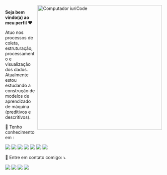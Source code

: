 <img src="https://raw.githubusercontent.com/MicaelliMedeiros/micaellimedeiros/master/image/computer-illustration.png" min-width="400px" max-width="400px" width="400px" align="right" alt="Computador iuriCode">

<p align="left"> 
  <strong>Seja bem vindo(a) ao meu perfil ❤️</strong>
 
 
  Atuo nos processos de coleta, estruturação, processamento e visualização dos dados. 
  Atualmente estou estudando a construção de modelos de aprendizado de máquina (preditivos e descritivos).
</p>

<p align="left">
  🚀 Tenho conhecimento em :

 
<img src="https://img.shields.io/badge/-Python-black?logo=Python"> <img src="https://img.shields.io/badge/-Jupyter-black?logo=Jupyter"> <img src="https://img.shields.io/badge/-Scikit_learn-black?logo=scikit-learn"> <img src="https://img.shields.io/badge/-Pandas-black?logo=pandas"> <img src="https://img.shields.io/badge/-Power_BI-black?logo=Power BI"> <img src="https://img.shields.io/badge/-NumPy-black?logo=NumPy"> <img src="https://img.shields.io/badge/-Google_Colab-black?logo=Google Colab">
</p>


<p align="left">
  💌 Entre em contato comigo: ⤵️
</p>

<p align="left">
  <a href="https://mail.google.com/mail/u/example@gmail.com" alt="Gmail">
  <img src="https://img.shields.io/badge/-Gmail-black?logo=Gmail" /></a>

  <a href="https://www.linkedin.com/in/matheus-fernandes-815645186/" alt="Linkedin">
  <img src="https://img.shields.io/badge/-LinkedIn-black?logo=LinkedIn" /></a> 

  <a href="https://api.whatsapp.com/send?phone=5581999858081" alt="WhatsApp">
  <img src="https://img.shields.io/badge/-WhatsApp-black?logo=WhatsApp"/></a>
  
   <a href="https://www.kaggle.com/asdmasdnansdas" alt="Kaggle">
  <img src="https://img.shields.io/badge/-Kaggle-black?logo=Kaggle"/></a>
